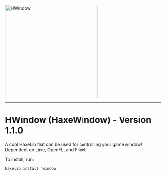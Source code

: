 <img width="300" height="300" alt="HWindow" src="https://github.com/user-attachments/assets/5adbc38c-8add-4ff6-8944-03632f999b1d" />

---

# HWindow (HaxeWindow) - Version 1.1.0

A cool HaxeLib that can be used for controlling your game window! Dependent on Lime, OpenFL, and Flixel.

To install, run:

`haxelib install hwindow`
